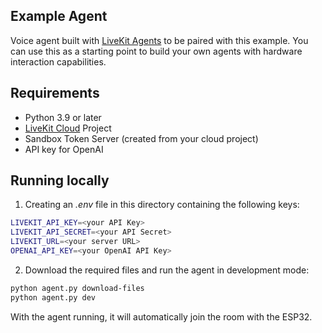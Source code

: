## Example Agent

Voice agent built with [LiveKit Agents](https://docs.livekit.io/agents/) to be paired with this example. You can use this as a starting point to build your own agents with hardware interaction capabilities.

## Requirements

- Python 3.9 or later
- [LiveKit Cloud](https://cloud.livekit.io/) Project
- Sandbox Token Server (created from your cloud project)
- API key for OpenAI

## Running locally

1. Creating an *.env* file in this directory containing the following keys:

```sh
LIVEKIT_API_KEY=<your API Key>
LIVEKIT_API_SECRET=<your API Secret>
LIVEKIT_URL=<your server URL>
OPENAI_API_KEY=<your OpenAI API Key>
```

2. Download the required files and run the agent in development mode:

```sh
python agent.py download-files
python agent.py dev
```

With the agent running, it will automatically join the room with the ESP32.

